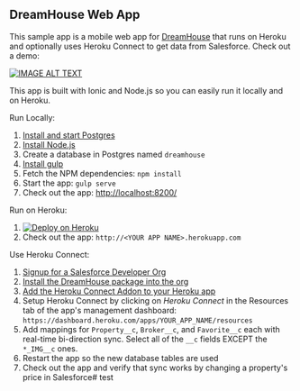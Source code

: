 DreamHouse Web App
------------------

This sample app is a mobile web app for [DreamHouse](https://dreamhouse-site.herokuapp.com/) that runs on Heroku and optionally uses Heroku Connect to get data from Salesforce.  Check out a demo:

[![IMAGE ALT TEXT](http://img.youtube.com/vi/YOUTUBE_VIDEO_ID_HERE/0.jpg)](http://www.youtube.com/watch?v=YOUTUBE_VIDEO_ID_HERE "Video Title")

This app is built with Ionic and Node.js so you can easily run it locally and on Heroku.

Run Locally:

1. [Install and start Postgres](https://wiki.postgresql.org/wiki/Detailed_installation_guides)
1. [Install Node.js](https://nodejs.org/en/)
1. Create a database in Postgres named `dreamhouse`
1. [Install gulp](https://github.com/gulpjs/gulp/blob/master/docs/getting-started.md)
1. Fetch the NPM dependencies: `npm install`
1. Start the app: `gulp serve`
1. Check out the app: [http://localhost:8200/](http://localhost:8200/)

Run on Heroku:

1. [![Deploy on Heroku](https://www.herokucdn.com/deploy/button.png)](https://heroku.com/deploy?template=https://github.com/dreamhouseapp/dreamhouse-web-app)
1. Check out the app: `http://<YOUR APP NAME>.herokuapp.com`

Use Heroku Connect:

1. [Signup for a Salesforce Developer Org](https://developer.salesforce.com/signup)
1. [Install the DreamHouse package into the org](https://dreamhouse-site.herokuapp.com/installation/)
1. [Add the Heroku Connect Addon to your Heroku app](https://elements.heroku.com/addons/herokuconnect)
1. Setup Heroku Connect by clicking on *Heroku Connect* in the Resources tab of the app's management dashboard: `https://dashboard.heroku.com/apps/YOUR_APP_NAME/resources`
1. Add mappings for `Property__c`, `Broker__c`, and `Favorite__c` each with real-time bi-direction sync.  Select all of the `__c` fields EXCEPT the `*_IMG__c` ones.
1. Restart the app so the new database tables are used
1. Check out the app and verify that sync works by changing a property's price in Salesforce# test
